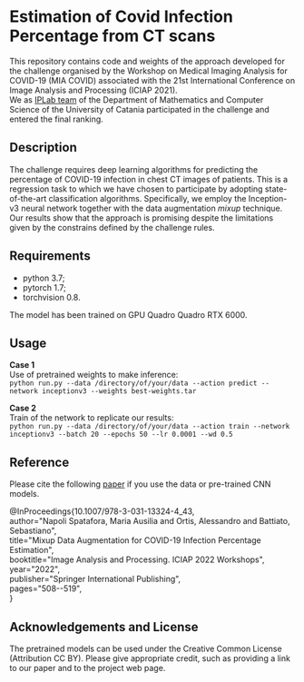 # Estimation of Covid Infection Percentage from CT scans

This repository contains code and weights of the approach developed for the challenge organised by the Workshop on Medical Imaging Analysis for COVID-19 (MIA COVID) associated with the 21st International Conference on Image Analysis and Processing (ICIAP 2021).  
We as [IPLab team](https://iplab.dmi.unict.it/) of the Department of Mathematics and Computer Science of the University of Catania participated in the challenge and entered the final ranking.  

## Description
The challenge requires deep learning algorithms for predicting the percentage of COVID-19 infection in chest CT images of patients. This is a regression task to which we have chosen to participate by adopting state-of-the-art classification algorithms. Specifically, we employ the Inception-v3 neural network together with the data augmentation *mixup* technique. Our results show that the approach is promising despite the limitations given by the constrains defined by the challenge rules.

## Requirements
- python 3.7;
- pytorch 1.7;
- torchvision 0.8.  

The model has been trained on GPU Quadro Quadro RTX 6000.

## Usage
**Case 1**  
Use of pretrained weights to make inference:  
`python run.py --data /directory/of/your/data --action predict --network inceptionv3 --weights best-weights.tar`  

**Case 2**  
Train of the network to replicate our results:  
`python run.py --data /directory/of/your/data --action train --network inceptionv3 --batch 20 --epochs 50 --lr 0.0001 --wd 0.5`  

## Reference
Please cite the following [paper](https://link.springer.com/chapter/10.1007/978-3-031-13324-4_43) if you use the data or pre-trained CNN models.  

@InProceedings{10.1007/978-3-031-13324-4_43,  
  author="Napoli Spatafora, Maria Ausilia and Ortis, Alessandro and Battiato, Sebastiano",  
  title="Mixup Data Augmentation for COVID-19 Infection Percentage Estimation",  
  booktitle="Image Analysis and Processing. ICIAP 2022 Workshops",  
  year="2022",  
  publisher="Springer International Publishing",  
  pages="508--519",  
}  

## Acknowledgements and License
The pretrained models can be used under the Creative Common License (Attribution CC BY). Please give appropriate credit, such as providing a link to our paper and to the project web page. 
